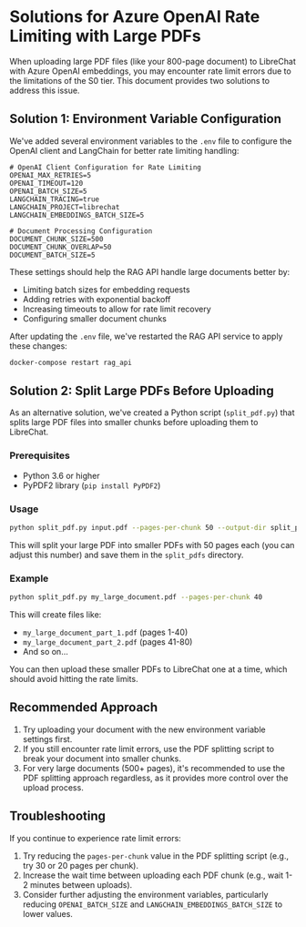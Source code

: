 # Solutions for Azure OpenAI Rate Limiting with Large PDFs

When uploading large PDF files (like your 800-page document) to LibreChat with Azure OpenAI embeddings, you may encounter rate limit errors due to the limitations of the S0 tier. This document provides two solutions to address this issue.

## Solution 1: Environment Variable Configuration

We've added several environment variables to the `.env` file to configure the OpenAI client and LangChain for better rate limiting handling:

```
# OpenAI Client Configuration for Rate Limiting
OPENAI_MAX_RETRIES=5
OPENAI_TIMEOUT=120
OPENAI_BATCH_SIZE=5
LANGCHAIN_TRACING=true
LANGCHAIN_PROJECT=librechat
LANGCHAIN_EMBEDDINGS_BATCH_SIZE=5

# Document Processing Configuration
DOCUMENT_CHUNK_SIZE=500
DOCUMENT_CHUNK_OVERLAP=50
DOCUMENT_BATCH_SIZE=5
```

These settings should help the RAG API handle large documents better by:
- Limiting batch sizes for embedding requests
- Adding retries with exponential backoff
- Increasing timeouts to allow for rate limit recovery
- Configuring smaller document chunks

After updating the `.env` file, we've restarted the RAG API service to apply these changes:

```bash
docker-compose restart rag_api
```

## Solution 2: Split Large PDFs Before Uploading

As an alternative solution, we've created a Python script (`split_pdf.py`) that splits large PDF files into smaller chunks before uploading them to LibreChat.

### Prerequisites

- Python 3.6 or higher
- PyPDF2 library (`pip install PyPDF2`)

### Usage

```bash
python split_pdf.py input.pdf --pages-per-chunk 50 --output-dir split_pdfs
```

This will split your large PDF into smaller PDFs with 50 pages each (you can adjust this number) and save them in the `split_pdfs` directory.

### Example

```bash
python split_pdf.py my_large_document.pdf --pages-per-chunk 40
```

This will create files like:
- `my_large_document_part_1.pdf` (pages 1-40)
- `my_large_document_part_2.pdf` (pages 41-80)
- And so on...

You can then upload these smaller PDFs to LibreChat one at a time, which should avoid hitting the rate limits.

## Recommended Approach

1. Try uploading your document with the new environment variable settings first.
2. If you still encounter rate limit errors, use the PDF splitting script to break your document into smaller chunks.
3. For very large documents (500+ pages), it's recommended to use the PDF splitting approach regardless, as it provides more control over the upload process.

## Troubleshooting

If you continue to experience rate limit errors:

1. Try reducing the `pages-per-chunk` value in the PDF splitting script (e.g., try 30 or 20 pages per chunk).
2. Increase the wait time between uploading each PDF chunk (e.g., wait 1-2 minutes between uploads).
3. Consider further adjusting the environment variables, particularly reducing `OPENAI_BATCH_SIZE` and `LANGCHAIN_EMBEDDINGS_BATCH_SIZE` to lower values.
